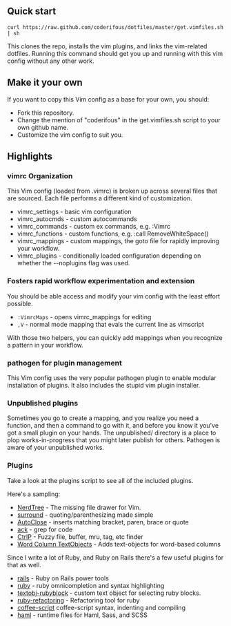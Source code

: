 ## Quick start

    curl https://raw.github.com/coderifous/dotfiles/master/get.vimfiles.sh | sh

This clones the repo, installs the vim plugins, and links the vim-related
dotfiles.  Running this command should get you up and running with this vim
config without any other work.

## Make it your own

If you want to copy this Vim config as a base for your own, you should:

* Fork this repository.
* Change the mention of "coderifous" in the get.vimfiles.sh script to your own
  github name.
* Customize the vim config to suit you.

## Highlights

### vimrc Organization

This Vim config (loaded from .vimrc) is broken up across several files that are
sourced.  Each file performs a different kind of customization.

* vimrc_settings  - basic vim configuration
* vimrc_autocmds  - custom autocommands
* vimrc_commands  - custom ex commands, e.g. :Vimrc
* vimrc_functions - custom functions, e.g. :call RemoveWhiteSpace()
* vimrc_mappings  - custom mappings, the goto file for rapidly improving your workflow.
* vimrc_plugins   - conditionally loaded configuration depending on whether the --noplugins flag was used.

### Fosters rapid workflow experimentation and extension

You should be able access and modify your vim config with the least effort
possible.

* `:VimrcMaps` - opens vimrc_mappings for editing
* `,V` - normal mode mapping that evals the current line as vimscript

With those two helpers, you can quickly add mappings when you recognize a
pattern in your workflow.

### pathogen for plugin management

This Vim config uses the very popular pathogen plugin to enable modular
installation of plugins.  It also includes the stupid vim plugin installer.

### Unpublished plugins

Sometimes you go to create a mapping, and you realize you need a function, and
then a command to go with it, and before you know it you've got a small plugin
on your hands.  The unpublished/ directory is a place to plop works-in-progress
that you might later publish for others.  Pathogen is aware of your unpublished
works.

### Plugins

Take a look at the plugins script to see all of the included plugins.

Here's a sampling:

* [NerdTree](http://github.com/scrooloose/nerdtree) - The missing file drawer for Vim.
* [surround](http://github.com/tpope/vim-surround) - quoting/parenthesizing made simple
* [AutoClose](http://github.com/vim-scripts/AutoClose) - inserts matching bracket, paren, brace or quote
* [ack](http://github.com/vim-scripts/ack.vim) - grep for code
* [CtrlP](https://github.com/kien/ctrlp.vim) - Fuzzy file, buffer, mru, tag, etc finder
* [Word Column TextObjects](https://github.com/coderifous/textobj-word-column.vim) - Adds text-objects for word-based columns

Since I write a lot of Ruby, and Ruby on Rails there's a few useful plugins for
that as well.

* [rails](http://github.com/tpope/vim-rails) - Ruby on Rails power tools
* [ruby](http://github.com/vim-ruby/vim-ruby) - ruby omnicompletion and syntax highlighting
* [textobj-rubyblock](http://github.com/nelstrom/vim-textobj-rubyblock) - custom text object for selecting ruby blocks.
* [ruby-refactoring](http://github.com/ecomba/vim-ruby-refactoring) - Refactoring tool for ruby
* [coffee-script](http://github.com/kchmck/vim-coffee-script) coffee-script syntax, indenting and compiling
* [haml](http://github.com/tpope/vim-haml) - runtime files for Haml, Sass, and SCSS

